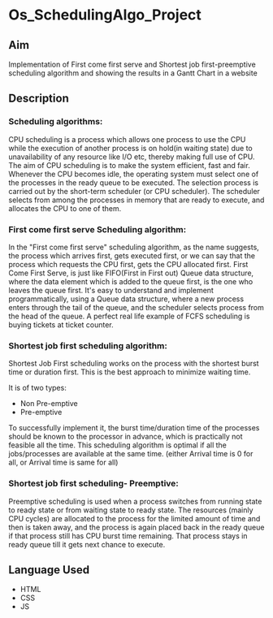 # Os_SchedulingAlgo_Project
## Aim
Implementation of First come first serve and Shortest job first-preemptive scheduling algorithm and showing the results in a Gantt Chart in a website
## Description
### Scheduling algorithms:
CPU scheduling is a process which allows one process to use the CPU while the execution of another process is on hold(in waiting state) due to unavailability of any resource like I/O etc, thereby making full use of CPU. The aim of CPU scheduling is to make the system efficient, fast and fair.
Whenever the CPU becomes idle, the operating system must select one of the processes in the ready queue to be executed. The selection process is carried out by the short-term scheduler (or CPU scheduler). The scheduler selects from among the processes in memory that are ready to execute, and allocates the CPU to one of them.

### First come first serve Scheduling algorithm:
In the "First come first serve" scheduling algorithm, as the name suggests, the process which arrives first, gets executed first, or we can say that the process which requests the CPU first, gets the CPU allocated first.
First Come First Serve, is just like FIFO(First in First out) Queue data structure, where the data element which is added to the queue first, is the one who leaves the queue first.
It's easy to understand and implement programmatically, using a Queue data structure, where a new process enters through the tail of the queue, and the scheduler selects process from the head of the queue.
A perfect real life example of FCFS scheduling is buying tickets at ticket counter.


### Shortest job first scheduling algorithm:
Shortest Job First scheduling works on the process with the shortest burst time or duration first.
This is the best approach to minimize waiting time. 

It is of two types:
* Non Pre-emptive
* Pre-emptive

To successfully implement it, the burst time/duration time of the processes should be known to the processor in advance, which is practically not feasible all the time.
This scheduling algorithm is optimal if all the jobs/processes are available at the same time. (either Arrival time is 0 for all, or Arrival time is same for all)

### Shortest job first scheduling- Preemptive:
Preemptive scheduling is used when a process switches from running state to ready state or from waiting state to ready state. The resources (mainly CPU cycles) are allocated to the process for the limited amount of time and then is taken away, and the process is again placed back in the ready queue if that process still has CPU burst time remaining. That process stays in ready queue till it gets next chance to execute.

## Language Used
* HTML
* CSS
* JS

